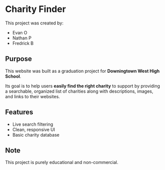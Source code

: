 # Charity Finder

This project was created by:

- Evan O  
- Nathan P
- Fredrick B

## Purpose

This website was built as a graduation project for **Downingtown West High School**.

Its goal is to help users **easily find the right charity** to support by providing a searchable, organized list of charities along with descriptions, images, and links to their websites.

## Features

- Live search filtering  
- Clean, responsive UI  
- Basic charity database

## Note

This project is purely educational and non-commercial.
